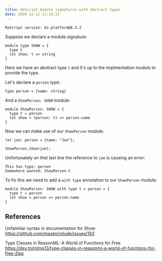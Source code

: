 ```yaml
---
title: ReScript module signatures with abstract types
date: 2020-12-12 11:18:22
---
```


```
ReScript version: bs-platform@8.4.2
```

Suppose we declare a module signature:

```re
module type SHOW = {
  type t
  let show: t => string
}
```

Here we have an abstract type `t` and it's up to the implmentation module to provide the type.

Let's declare a `person` type:

```re
type person = {name: string}
```

And a `ShowPerson: SHOW` module:

```re
module ShowPerson: SHOW = {
  type t = person
  let show = (person: t) => person.name
}
```

Now we can make use of our `ShowPerson` module:

```re
let joe: person = {name: "Joe"};

ShowPerson.show(joe);
```

Unfortunately on that last line the reference to `joe` is causing an error:

```
This has type: person
Somewhere wanted: ShowPerson.t
```

To fix this we need to add a `with type` annotation to our `ShowPerson` module:

```re
module ShowPerson: SHOW with type t = person = {
  type t = person
  let show = person => person.name
}
```

## References

Unfamiliar syntax in documentation for Show  
https://github.com/reazen/relude/issues/193

Type Classes in ReasonML: A World of Functions for Free  
https://dev.to/mlms13/type-classes-in-reasonml-a-world-of-functions-for-free-2lag
